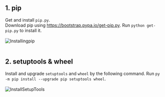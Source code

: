 ## 1. pip
Get and install `pip.py`.<br/>
Download pip using https://bootstrap.pypa.io/get-pip.py. Run `python get-pip.py` to install it.<br/><br/>
![Installingpip](https://github.com/Mahshad89/RandomPass/assets/149620286/07bc1f20-9686-4007-8f50-265ae2b09908)<br/><br/>

## 2. setuptools & wheel
Install and upgrade `setuptools` and `wheel` by the following command. Run `py -m pip install --upgrade pip setuptools wheel`. <br/><br/>
![InstallSetupTools](https://github.com/Mahshad89/RandomPass/assets/149620286/f2383745-7dc6-43fd-bc03-dbbfd9f496d3)<br/><br/>

